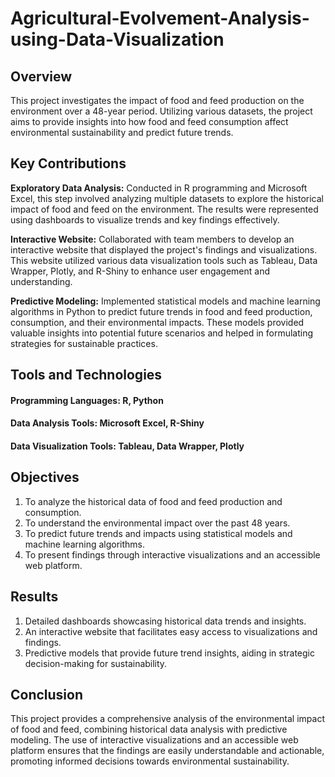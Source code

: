# Agricultural-Evolvement-Analysis-using-Data-Visualization

## Overview
This project investigates the impact of food and feed production on the environment over a 48-year period. Utilizing various datasets, the project aims to provide insights into how food and feed consumption affect environmental sustainability and predict future trends.

## Key Contributions
**Exploratory Data Analysis:** Conducted in R programming and Microsoft Excel, this step involved analyzing multiple datasets to explore the historical impact of food and feed on the environment. The results were represented using dashboards to visualize trends and key findings effectively.

**Interactive Website:** Collaborated with team members to develop an interactive website that displayed the project's findings and visualizations. This website utilized various data visualization tools such as Tableau, Data Wrapper, Plotly, and R-Shiny to enhance user engagement and understanding.

**Predictive Modeling:** Implemented statistical models and machine learning algorithms in Python to predict future trends in food and feed production, consumption, and their environmental impacts. These models provided valuable insights into potential future scenarios and helped in formulating strategies for sustainable practices.

## Tools and Technologies
#### Programming Languages: R, Python
#### Data Analysis Tools: Microsoft Excel, R-Shiny
#### Data Visualization Tools: Tableau, Data Wrapper, Plotly


## Objectives
1. To analyze the historical data of food and feed production and consumption.
2. To understand the environmental impact over the past 48 years.
3. To predict future trends and impacts using statistical models and machine learning algorithms.
4. To present findings through interactive visualizations and an accessible web platform.

## Results
1. Detailed dashboards showcasing historical data trends and insights.
2. An interactive website that facilitates easy access to visualizations and findings.
3. Predictive models that provide future trend insights, aiding in strategic decision-making for sustainability.

## Conclusion
This project provides a comprehensive analysis of the environmental impact of food and feed, combining historical data analysis with predictive modeling. The use of interactive visualizations and an accessible web platform ensures that the findings are easily understandable and actionable, promoting informed decisions towards environmental sustainability.
